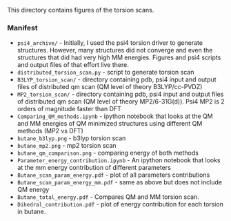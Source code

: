 This directory contains figures of the torsion scans.

### Manifest 
* `psi4_archive/` - Initially, I used the psi4 torsion driver to generate
structures. However, many structures did not converge and even the structures
that did had very high MM energies. Figures and psi4 scripts and output
files of that effort live there.
* `distributed_torsion_scan.py` - script to generate torsion scan 
* `B3LYP_torsion_scan/` - directory containing pdb, psi4 input and output files of distributed
qm scan (QM level of theory B3LYP/cc-PVDZ)
* `MP2_torsion_scan/` - directory containing pdb, psi4 input and output files of distributed
qm scan (QM level of theory MP2/6-31G(d)). Psi4 MP2 is 2 orders of magnitude faster than DFT
* `Comparing_QM_methods.ipynb` - ipython notebook that looks at the QM and MM energies of QM minimized structures 
using different QM methods (MP2 vs DFT)
* `butane_b3lyp.png` - b3lyp torsion scan
* `butane_mp2.png` - mp2 torsion scan
* `butane_qm_comparison.png` - comparing energy of both methods
* `Parameter_energy_contribution.ipynb` - An ipython notebook that looks 
at the mm energy contribution of different parameters
* `Butane_scan_param_energy.pdf` - plot of all parameters contributions
* `Butane_scan_param_energy_mm.pdf` - same as above but does not include
QM energy
* `Butane_total_energy.pdf` - Compares QM and MM torsion scan. 
* `Dihedral_contribution.pdf` - plot of energy contribution for each torsion
in butane. 